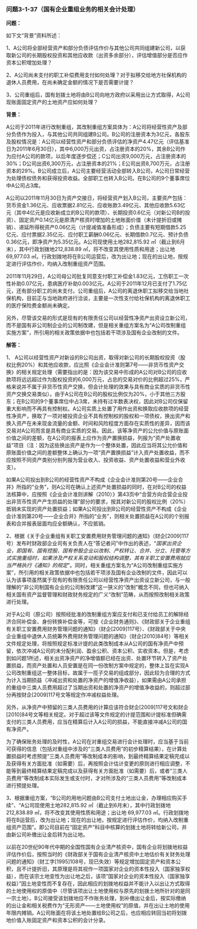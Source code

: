 ### 问题3-1-37（国有企业重组业务的相关会计处理）

**问题：**

如下文“背景”资料所述：

1、A公司将全部经营资产和部分负债评估作价与其他公司共同组建新公司，以获取新公司的长期股权投资和其他应收款（出资多余部分），评估增值部分是否应作资本公积增加处理？

2、A公司尚未支付的职工补偿费用支付如何处理？对于拟移交给地方社保机构的退休人员费用，在尚未确定金额的情况下是否需要计提？

3、公司重组后，国有划拨土地将由B公司向地方政府以采用出让方式取得，A公司现账面固定资产的土地资产应如何处理？

**背景：**

A公司于2011年进行改制重组，其改制重组方案具体为：A公司将经营性资产及部分负债作为投入，与其他公司共同组建B公司。B公司的注册资本为3亿元，各股东及股权情况是：A公司以经营性资产和部分负债评估的净资产4.47亿元（评估基准日为2011年6月30日），其中6,000万元出资，占注册资本的20%，其余B公司作为应付A公司的款项，以后年度逐步偿还；C公司出资9,000万元，占注册资本的30%；D公司出资6,300万元，占注册资本的21%；E公司出资8,700万元，占注册资本的29%。B公司成立后，A公司主要经营活动全部转入B公司，A公司日常经营为处理债权债务和获得投资收益。全部职工也转入B公司。在B公司的9个董事席位中A公司占3席。

A公司以2011年11月30日为资产交接日，将经营资产划入B公司，主要资产包括：货币资金1.36亿元、应收票据2.81亿元、应收账款3.49亿元、其他应收款5.63亿元（其中4亿元是应收新成立的B公司的款项）、长期投资0.6亿元（对新公司B的投资）、固定资产0.14亿元是原清产核资时增加的土地账面价值（未计提折旧或摊销）、递延所得税资产0.06亿元（计提减值准备形成）；负债主要有短期借款5.25亿元、应付票据2.35亿元、应付职工薪酬0.06亿元、长期借款0.7亿元、预计负债0.36亿元，即净资产为5.35亿元。A公司现使用土地282,815.92
㎡（截止到6月末），其中行政划拨地212,838.89 ㎡，将不改变其使用性质和用途；出让地
69,977.03
㎡。行政划拨地将在B公司运营后，改为出让地；现在的出让地，按规定进行评估作价，均纳入改制重组资产范围。

2011年11月29日，A公司母公司批复同意支付职工补偿金1.83亿元，工伤职工一次性补助0.07亿元，患病医疗补助0.003亿元。A公司于2011年12月已支付了1.75亿元，还有部分职工的尚未支付。公司重组后，A公司的离退休职工拟移交给当地社保机构，目前正与当地政府进行洽谈，主要是一次性支付给社保机构的离退休职工的医疗保险费金额尚未确定。

另外，尽管该交易的形式是现有的有限责任公司以经营性净资产出资设立新公司，而不是国有非公司制企业的公司制改建，但是相关重组方案名为“A公司改制重组实施方案”，所引用的相关政策依据中也包括若干项涉及国有企业改制的文件。

**解答：**

1、
A公司以经营性资产对新设的B公司出资，取得对新公司的长期股权投资（股权比例20%）和其他应收款，应比照《企业会计准则第7号——非货币性资产交换》的相关规定处理（需要指出的是：因为该交易中形成的A公司对B公司的应收款项将远远超过作为股权投资的6,000万元，占总的交易对价的比例超过25%，严格来说并不属于非货币性资产交换，但会计处理的效果与具有商业实质的非货币性资产交换交易类似）。由于A公司在B公司的股权比例仅为20%，小于其他三方股东；在B公司的9个董事席位中占3席，未持有过半数表决权，因此对B公司仅保留重大影响而不再具有控制权。A公司实质上处置了用作出资和换取应收款项的经营性净资产，换取了一项对被投资企业不具有控制权的股权和一项债权，换出资产和换入资产在未来现金流量的金额、时间和风险程度方面存在实质性的差异，因而该交易对A公司而言是具有商业实质的交易。因此，该等净资产的公允价值与原账面价值之间的差额，在A公司的报表上应作为资产置换损益，列报为“资产处置收益”项目（注：因为这些换出资产是作为一个整体处置，因此应当将其公允价值和原账面价值之间的差额整体上确认为一项“资产置换损益”计入资产处置收益，而不应按照不同资产类别分别列报为营业收入、投资收益、资产处置收益和营业外收支）。

如果A公司投出到B公司的经营性资产不构成《企业会计准则第20号——企业合并》所指的“业务”，则A公司在确认上述资产处置损益的同时，在对B公司的权益法核算中，应按照《企业会计准则讲解（2010）》第43页中“合营方向合营企业投出非货币性资产产生损益的处理”部分的要求，按其对新公司的股权比例（20%）抵销未实现的资产处置损益；如果A公司投出到B公司的经营性资产不构成《企业会计准则第20号——企业合并》所指的“业务”，则相关处置损益在A公司的个别报表和合并报表层面均应全额确认，不应抵销。

2、根据《关于企业重组有关职工安置费用财务管理问题的通知》（财企[2009]117号）发布时财政部企业司有关负责人在“答记者问”中作出的表述，“*国家出资企业，即国有、国有控股、国有参股企业以改制、产权转让、合并、分立、托管等方式实施重组时，如果涉及产权关系变动和股权结构调整，其有关职工安置费用就应当严格执行《通知》的规定*”。同时，相关重组方案名为“A公司改制重组实施方案”，所引用的相关政策依据中也包括若干项涉及国有企业改制的文件，因此可以认为该事项虽然属于现有的有限责任公司以经营性净资产出资设立新公司，与一般理解的“非公司制国有企业的公司制改建”这一狭义的“改制”概念不同，但也可纳入相关国有资产监督管理和财政财务规定的广义“改制”范畴，从而按照改制相关政策进行处理。

对于A公司（原公司）按照经批准的改制重组方案应支付和已支付给员工的解除经济合同补偿金、身份转换补偿金等，可按《企业财务通则》、《财政部关于企业重组有关职工安置费用财务管理问题的通知》（财企[2009]117号）、《财政部关于中央企业重组中退休人员统筹外费用财务管理问题的通知》（财企[2010]84号）等相关文件规定处理，将按照规定标准计提的此类改制成本从A公司的国有净资产中预留，依次冲减A公司的未分配利润、盈余公积、资本公积、实收资本。但是，考虑到如问题1所述，相关出资净资产的净增值额已经在出资、处置环节转入了资产处置损益，而资产处置和人员安置是在同一份改制方案中规定的，整体上旨在实现A公司改制重组这一整体目标，故属于一揽子交易的组成部分，因此较为合理的方式为计入当期损益（冲减出资和处置的净资产的增值净收益），如果需由A公司承担的重组中三类人员费用超过了当期出资和处置的净资产的增值净收益的，则超过部分再按财企[2009]117号文等规定作冲减权益处理。

另外，从净资产中预留的三类人员费用的计算应该符合财企[2009]117号文和财企[2010]84号文等相关规定。对于超过该等文件规定的计提范围和计提标准但确需支付的三类人员费用，应当在精算后计入A公司的损益，不能直接冲减A公司的国有净资产。

为了确保账务处理的及时性，A公司在对重组交易进行会计处理时，应当基于当前可获得的信息（包括对重组中涉及的“三类人员费用”的初步精算结果），在计算处置损益时考虑预提“三类人员费用”等改制成本的影响，到最终精算结果定稿完成以及获得有关方面批准（如需要）后，再按照会计估计变更的原则进行相应调整，不能等到最终精算结果定稿完成以及获得有关方面批准（如需要）后，或者“三类人员费用”等改制成本实际发生或支付时，才对所涉及的“三类人员费用”等改制成本进行预提处理。

3、根据重组方案，“B公司的用地问题由B公司支付土地出让金，办理相应购买手续”、“A公司现使用土地282,815.92
㎡（截止到6月末），其中行政划拨地212,838.89 ㎡，将不改变其使用性质和用途；出让地
69,977.03
㎡。行政划拨地将在B运营后，改为出让地；现在的出让地，按规定进行评估作价，均纳入改制重组资产范围”。即公司目前在“固定资产”科目中核算的划拨土地将转给新公司，并由新公司补缴出让金后转为出让地。

以前在20世纪90年代中期的全国性国有企业清产核资中，国有企业将划拨地权益评估作价后，按照当时的《财政部关于国有企业清产核资中土地估价有关财务处理问题的通知》（财工字[1995]108号，现已失效）等规定增加固定资产和资本公积，且不计提折旧，其原理是将其视作一项国家对企业的资本性投入（国家独享权益），而在该宗土地变性为出让地之后，该项“国家对企业的资本性投入（国家独享权益）”因土地变性而不复存在，因此相应的划拨地权益并不能计入以出让方式取得的土地使用权的原值中（尽管该项出让土地使用权与原先的划拨土地所针对的是同一宗土地）。B公司接受该划拨地应不作账务处理，到补缴出让金后，按实际缴纳的出让金和相关税费作为“无形资产——土地使用权”的原值，并在出让土地的使用年限内摊销。A公司账面在将该土地处置给B公司之后，也应相应转回当初将划拨地价值入账固定资产和资本公积的会计分录。